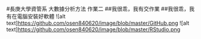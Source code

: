 #長庚大學資管系 大數據分析方法 作業二
##我很乖，我有交作業
##我很乖，我有在電腦安裝好軟體
![alt text]https://github.com/osen840620/image/blob/master/GitHub.png
![alt text]https://github.com/osen840620/image/blob/master/RStudio.png